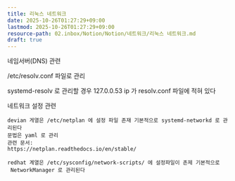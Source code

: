 ```yaml
---
title: 리눅스 네트워크
date: 2025-10-26T01:27:29+09:00
lastmod: 2025-10-26T01:27:29+09:00
resource-path: 02.inbox/Notion/Notion/네트워크/리눅스 네트워크.md
draft: true
---
```

네임서버(DNS) 관련

/etc/resolv.conf 파일로 관리

systemd-resolv 로 관리할 경우 127.0.0.53 ip 가 resolv.conf 파일에 적혀 있다

네트워크 설정 관련

```
devian 게열은 /etc/netplan 에 설정 파일 존재 기본적으로 systemd-networkd 로 관리된다
문법은 yaml 로 관리
관련 문서:
https://netplan.readthedocs.io/en/stable/
```

```
redhat 계열은 /etc/sysconfig/network-scripts/ 에 설정파일이 존제 기본적으로
 NetworkManager 로 관리된다
```